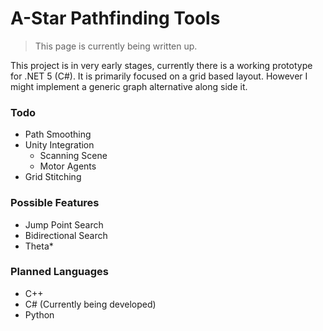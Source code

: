 # A-Star Pathfinding Tools

> This page is currently being written up.

This project is in very early stages, currently there is a working prototype for .NET 5 (C#).
It is primarily focused on a grid based layout. However I might implement a generic graph alternative along side it.

### Todo
- Path Smoothing
- Unity Integration
  - Scanning Scene
  - Motor Agents
- Grid Stitching

### Possible Features
- Jump Point Search
- Bidirectional Search
- Theta*

### Planned Languages
- C++
- C# (Currently being developed)
- Python
